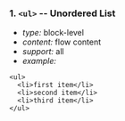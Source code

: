 ### 1. `<ul>` -- Unordered List

* *type:* block-level
* *content:* flow content
* *support:* all
* *example:*
```
<ul>
  <li>first item</li>
  <li>second item</li>
  <li>third item</li>
</ul>
```

